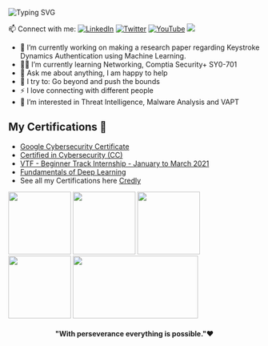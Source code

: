 
![Typing SVG](https://readme-typing-svg.herokuapp.com?font=neuropol&color=%234E14B8&size=24&lines=Hi+👋,+I'm+Harsh+Upadhyay;Cyber+Security+Enthusiast;Security+Researcher+)

📫 Connect with me:
[![LinkedIn](https://img.shields.io/badge/linkedin-%230077B5.svg?&style=for-the-badge&logo=linkedin&logoColor=white)](https://www.linkedin.com/in/harsh-upadhyay-60741a121/) [![Twitter](https://img.shields.io/badge/twitter-%231DA1F2.svg?&style=for-the-badge&logo=twitter&logoColor=white)](https://twitter.com/Nine_Sage_) [![YouTube](https://img.shields.io/badge/youtube-%23FF0000.svg?&style=for-the-badge&logo=youtube&logoColor=white)](https://www.youtube.com/channel/UCAZrnRZS_-8nyNg76Hols6g)
![](https://komarev.com/ghpvc/?username=itsharu11&color=green)

- 🌱 I’m currently working on making a research paper regarding Keystroke Dynamics Authentication using Machine Learning.
- 👨‍💻 I’m currently learning Networking, Comptia Security+ SY0-701
- 💬 Ask me about anything, I am happy to help 
- 🧗 I try to: Go beyond and push the bounds
- ⚡ I love connecting with different people 
- 👀 I’m interested in Threat Intelligence, Malware Analysis and VAPT 




##  **My Certifications 🏅**
- [Google Cybersecurity Certificate](https://www.credly.com/badges/eec0a4ea-f722-4c82-aefb-5253879f87df/public_url)
- [Certified in Cybersecurity (CC)](https://www.credly.com/badges/ad0afbfb-002f-40ad-acf3-1b355b3ef122/public_url)
- [VTF - Beginner Track Internship - January to March 2021](https://www.credly.com/badges/df13b61f-9fad-4202-a22a-84265fd0ba5b/public_url)
- [Fundamentals of Deep Learning](https://courses.nvidia.com/certificates/3dfed7be585e4e6fb61d0a1cddc04426/)
- See all my Certifications here [Credly](https://www.credly.com/users/harsh-upadhyay.11bcb78d)

<p align="left">
  <img src="https://images.credly.com/size/340x340/images/0bf0f2da-a699-4c82-82e2-56dcf1f2e1c7/image.png" width="125" height="125">
  <img src="https://images.credly.com/size/340x340/images/2030e43f-8003-4d4b-9630-847add403c87/image.png" width="125" height="125">
  <img src="https://images.credly.com/size/340x340/images/ce57dcbf-0f02-4cda-9d59-7f9ca2bfc23c/VT_D2.png" width="125" height="125">
  <img src="http://media.arcx.io/images/products/CTI101.png" width="125" height="125">
  <img src="https://courses.nvidia.com/wp-content/themes/nvidia-ibl-web-theme/inc/images/nvidia-cert-logo.png" width="250" height="125">
</p>


<div align="center">
    <h4 align="center">"With perseverance everything is possible."❤️</h4>
</div>

